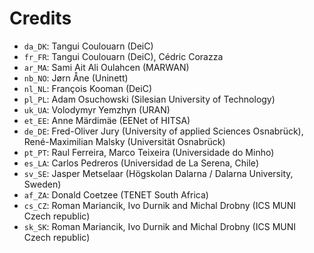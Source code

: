 # Credits

* `da_DK`: Tangui Coulouarn (DeiC)
* `fr_FR`: Tangui Coulouarn (DeiC), Cédric Corazza
* `ar_MA`: Sami Ait Ali Oulahcen (MARWAN)
* `nb_NO`: Jørn Åne (Uninett)
* `nl_NL`: François Kooman (DeiC)
* `pl_PL`: Adam Osuchowski (Silesian University of Technology)
* `uk_UA`: Volodymyr Yemzhyn (URAN)
* `et_EE`: Anne Märdimäe (EENet of HITSA)
* `de_DE`: Fred-Oliver Jury (University of applied Sciences Osnabrück), René-Maximilian Malsky (Universität Osnabrück)
* `pt_PT`: Raul Ferreira, Marco Teixeira (Universidade do Minho)
* `es_LA`: Carlos Pedreros (Universidad de La Serena, Chile)
* `sv_SE`: Jasper Metselaar (Högskolan Dalarna / Dalarna University, Sweden)
* `af_ZA`: Donald Coetzee (TENET South Africa)
* `cs_CZ`: Roman Mariancik, Ivo Durnik and Michal Drobny (ICS MUNI Czech republic)
* `sk_SK`: Roman Mariancik, Ivo Durnik and Michal Drobny (ICS MUNI Czech republic)

